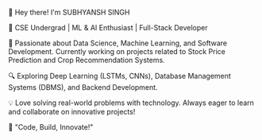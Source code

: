 👋 Hey there! I'm SUBHYANSH SINGH

🚀 CSE Undergrad | ML & AI Enthusiast | Full-Stack Developer

📌 Passionate about Data Science, Machine Learning, and Software Development. Currently working on projects related to Stock Price Prediction and Crop Recommendation Systems.

🔍 Exploring Deep Learning (LSTMs, CNNs), Database Management Systems (DBMS), and Backend Development.

💡 Love solving real-world problems with technology. Always eager to learn and collaborate on innovative projects!



🚀 "Code, Build, Innovate!"
